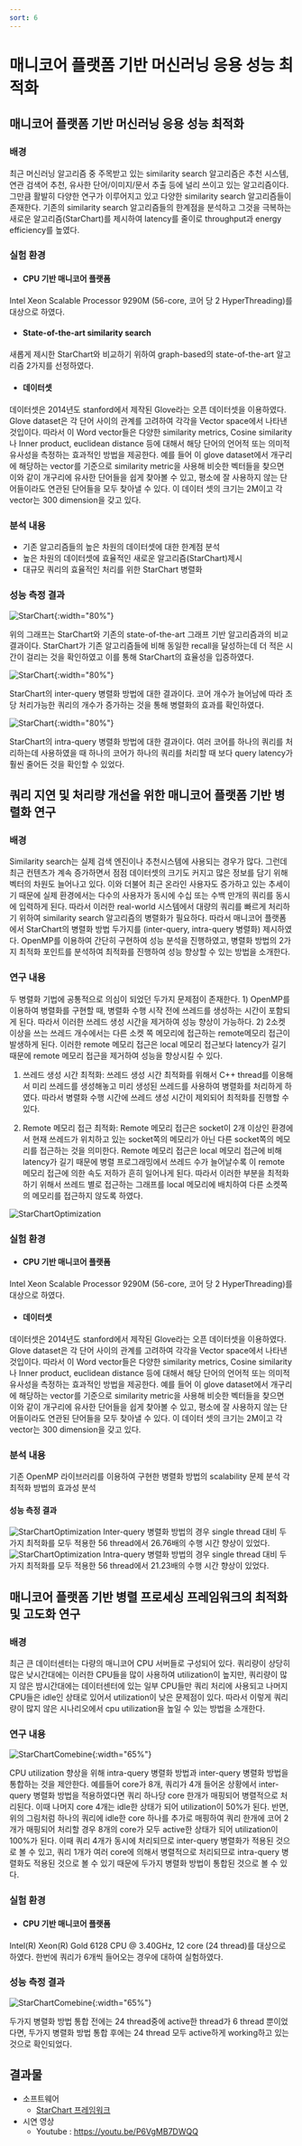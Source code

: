 ```yaml
---
sort: 6
---
```


# 매니코어 플랫폼 기반 머신러닝 응용 성능 최적화

## 매니코어 플랫폼 기반 머신러닝 응용 성능 최적화 

### 배경

최근 머신러닝 알고리즘 중 주목받고 있는 similarity search 알고리즘은 추천 시스템, 연관 검색어 추천, 유사한 단어/이미지/문서 추출 등에 널리 쓰이고 있는 알고리즘이다. 그만큼 활발히 다양한 연구가 이루어지고 있고 다양한 similarity search 알고리즘들이 존재한다.
기존의 similarity search 알고리즘들의 한계점을 분석하고 그것을 극복하는 새로운 알고리즘(StarChart)를 제시하여 latency를 줄이로 throughput과 energy efficiency를 높였다.

### 실험 환경

* #### CPU 기반 매니코어 플랫폼

Intel Xeon Scalable Processor 9290M (56-core, 코어 당 2 HyperThreading)를 대상으로 하였다.

* #### State-of-the-art similarity search

새롭게 제시한 StarChart와 비교하기 위하여 graph-based의 state-of-the-art 알고리즘 2가지를 선정하였다.

* #### 데이터셋

데이터셋은 2014년도 stanford에서 제작된 Glove라는 오픈 데이터셋을 이용하였다. Glove dataset은 각 단어 사이의 관계를 고려하여 각각을 Vector space에서 나타낸 것입이다. 따라서 이 Word vector들은 다양한 similarity metrics, Cosine similarity나 Inner product, euclidean distance 등에 대해서 해당 단어의 언어적 또는 의미적 유사성을 측정하는 효과적인 방법을 제공한다. 예를 들어 이 glove dataset에서 개구리에 해당하는 vector를 기준으로 similarity metric을 사용해 비슷한 벡터들을 찾으면 이와 같이 개구리에 유사한 단어들을 쉽게 찾아볼 수 있고, 평소에 잘 사용하지 않는 단어들이라도 연관된 단어들을 모두 찾아낼 수 있다. 이 데이터 셋의 크기는 2M이고 각 vector는 300 dimension을 갖고 있다.

### 분석 내용

* 기존 알고리즘들의 높은 차원의 데이터셋에 대한 한계점 분석
* 높은 차원의 데이터셋에 효율적인 새로운 알고리즘(StarChart)제시
* 대규모 쿼리의 효율적인 처리를 위한 StarChart 병렬화

### 성능 측정 결과

![StarChart](/images/04/04-06-01.png){:width="80%"}

위의 그래프는 StarChart와 기존의 state-of-the-art 그래프 기반 알고리즘과의 비교 결과이다. StarChart가 기존 알고리즘들에 비해 동일한 recall을 달성하는데 더 적은 시간이 걸리는 것을 확인하였고 이를 통해 StarChart의 효율성을 입증하였다.

![StarChart](/images/04/04-06-02.png){:width="80%"}

StarChart의 inter-query 병렬화 방법에 대한 결과이다. 코어 개수가 늘어남에 따라 초당 처리가능한 쿼리의 개수가 증가하는 것을 통해 병렬화의 효과를 확인하였다.

![StarChart](/images/04/04-06-03.png){:width="80%"}

StarChart의 intra-query 병렬화 방법에 대한 결과이다. 여러 코어를 하나의 쿼리를 처리하는데 사용하였을 때 하나의 코어가 하나의 쿼리를 처리할 때 보다 query latency가 훨씬 줄어든 것을 확인할 수 있었다.

## 쿼리 지연 및 처리량 개선을 위한 매니코어 플랫폼 기반 병렬화 연구 

### 배경

Similarity search는 실제 검색 엔진이나 추천시스템에 사용되는 경우가 많다. 그런데 최근 컨텐츠가 계속 증가하면서 점점 데이터셋의 크기도 커지고 많은 정보를 담기 위해 벡터의 차원도 늘어나고 있다. 이와 더불어 최근 온라인 사용자도 증가하고 있는 추세이기 때문에 실제 환경에서는 다수의 사용자가 동시에 수십 또는 수백 만개의 쿼리를 동시에 입력하게 된다.
따라서 이러한 real-world 시스템에서 대량의 쿼리를 빠르게 처리하기 위하여 similarity search 알고리즘의 병렬화가 필요하다. 따라서 매니코어 플랫폼에서 StarChart의 병렬화 방법 두가지를 (inter-query, intra-query 병렬화) 제시하였다. OpenMP를 이용하여 간단히 구현하여 성능 분석을 진행하였고, 병렬화 방법의 2가지 최적화 포인트를 분석하여 최적화를 진행하여 성능 향상할 수 있는 방법을 소개한다.

### 연구 내용

두 병렬화 기법에 공통적으로 의심이 되었던 두가지 문제점이 존재한다. 1) OpenMP를 이용하여 병렬화를 구현할 때, 병렬화 수행 시작 전에 쓰레드를 생성하는 시간이 포함되게 된다. 따라서 이러한 쓰레드 생성 시간을 제거하여 성능 향상이 가능하다. 2) 2소켓 이상을 쓰는 쓰레드 개수에서는 다른 소켓 쪽 메모리에 접근하는 remote메모리 접근이 발생하게 된다. 이러한 remote 메모리 접근은 local 메모리 접근보다 latency가 길기 때문에 remote 메모리 접근을 제거하여 성능을 향상시킬 수 있다.

1) 쓰레드 생성 시간 최적화: 쓰레드 생성 시간 최적화를 위해서 C++ thread를 이용해서 미리 쓰레드를 생성해놓고 미리 생성된 쓰레드를 사용하여 병렬화를 처리하게 하였다. 따라서 병렬화 수행 시간에 쓰레드 생성 시간이 제외되어 최적화를 진행할 수 있다.

2) Remote 메모리 접근 최적화: Remote 메모리 접근은 socket이 2개 이상인 환경에서 현재 쓰레드가 위치하고 있는 socket쪽의 메모리가 아닌 다른 socket쪽의 메모리를 접근하는 것을 의미한다. Remote 메모리 접근은 local 메모리 접근에 비해 latency가 길기 때문에 병렬 프로그래밍에서 쓰레드 수가 늘어날수록 이 remote 메모리 접근에 의한 속도 저하가 흔히 일어나게 된다. 따라서 이러한 부분을 최적화 하기 위해서 쓰레드 별로 접근하는 그래프를 local 메모리에 배치하여 다른 소켓쪽의 메모리를 접근하지 않도록 하였다.

![StarChartOptimization](/images/04/04-06-04.jpeg)

### 실험 환경

* #### CPU 기반 매니코어 플랫폼

Intel Xeon Scalable Processor 9290M (56-core, 코어 당 2 HyperThreading)를 대상으로 하였다.

* #### 데이터셋

데이터셋은 2014년도 stanford에서 제작된 Glove라는 오픈 데이터셋을 이용하였다. Glove dataset은 각 단어 사이의 관계를 고려하여 각각을 Vector space에서 나타낸 것입이다. 따라서 이 Word vector들은 다양한 similarity metrics, Cosine similarity나 Inner product, euclidean distance 등에 대해서 해당 단어의 언어적 또는 의미적 유사성을 측정하는 효과적인 방법을 제공한다. 예를 들어 이 glove dataset에서 개구리에 해당하는 vector를 기준으로 similarity metric을 사용해 비슷한 벡터들을 찾으면 이와 같이 개구리에 유사한 단어들을 쉽게 찾아볼 수 있고, 평소에 잘 사용하지 않는 단어들이라도 연관된 단어들을 모두 찾아낼 수 있다. 이 데이터 셋의 크기는 2M이고 각 vector는 300 dimension을 갖고 있다.

### 분석 내용

기존 OpenMP 라이브러리를 이용하여 구현한 병렬화 방법의 scalability 문제 분석
각 최적화 방법의 효과성 분석

#### 성능 측정 결과

![StarChartOptimization](/images/04/04-06-05.png)
Inter-query 병렬화 방법의 경우 single thread 대비 두가지 최적화를 모두 적용한 56 thread에서 26.76배의 수행 시간 향상이 있었다.
![StarChartOptimization](/images/04/04-06-06.png)
Intra-query 병렬화 방법의 경우 single thread 대비 두가지 최적화를 모두 적용한 56 thread에서 21.23배의 수행 시간 향상이 있었다.

## 매니코어 플랫폼 기반 병렬 프로세싱 프레임워크의 최적화 및 고도화 연구

### 배경

최근 큰 데이터센터는 다량의 매니코어 CPU 서버들로 구성되어 있다. 쿼리량이 상당히 많은 낮시간대에는 이러한 CPU들을 많이 사용하여 utilization이 높지만, 쿼리량이 많지 않은 밤시간대에는 데이터센터에 있는 일부 CPU들만 쿼리 처리에 사용되고 나머지 CPU들은 idle인 상태로 있어서 utilization이 낮은 문제점이 있다.
따라서 이렇게 쿼리량이 많지 않은 시나리오에서 cpu utilization을 높일 수 있는 방법을 소개한다.

### 연구 내용

![StarChartComebine](/images/04/04-06-07.png){:width="65%"}

CPU utilization 향상을 위해 intra-query 병렬화 방법과 inter-query 병렬화 방법을 통합하는 것을 제안한다. 예를들어 core가 8개, 쿼리가 4개 들어온 상황에서 inter-query 병렬화 방법을 적용하였다면 쿼리 하나당 core 한개가 매핑되어 병렬적으로 처리된다. 이때 나머지 core 4개는 idle한 상태가 되어 utilization이 50%가 된다. 반면, 위의 그림처럼 하나의 쿼리에 idle한 core 하나를 추가로 매핑하여 쿼리 한개에 코어 2개가 매핑되어 처리할 경우 8개의 core가 모두 active한 상태가 되어 utilization이 100%가 된다. 이때 쿼리 4개가 동시에 처리되므로 inter-query 병렬화가 적용된 것으로 볼 수 있고, 쿼리 1개가 여러 core에 의해서 병렬적으로 처리되므로 intra-query 병렬화도 적용된 것으로 볼 수 있기 때문에 두가지 병렬화 방법이 통합된 것으로 볼 수 있다. 

### 실험 환경

* #### CPU 기반 매니코어 플랫폼

Intel(R) Xeon(R) Gold 6128 CPU @ 3.40GHz, 12 core (24 thread)를 대상으로 하였다.
한번에 쿼리가 6개씩 들어오는 경우에 대하여 실험하였다.

### 성능 측정 결과

![StarChartComebine](/images/04/04-06-08.png){:width="65%"}

두가지 병렬화 방법 통합 전에는 24 thread중에 active한 thread가 6 thread 뿐이었다면, 두가지 병렬화 방법 통합 후에는 24 thread 모두 active하게 working하고 있는 것으로 확인되었다.

## 결과물

* 소프트웨어
  - [StarChart 프레임워크](https://github.com/oslab-swrc/StarChart)
* 시연 영상
  - Youtube : <https://youtu.be/P6VgMB7DWQQ>

